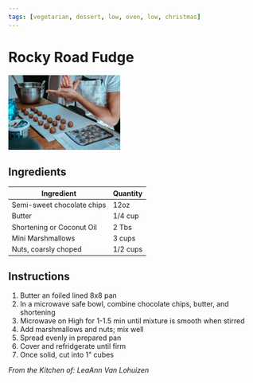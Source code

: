 ```yaml
---
tags: [vegetarian, dessert, low, oven, low, christmas]
---
```


# Rocky Road Fudge

![Recipe Image](../../public/assets/bourbon_balls.jpg)

## Ingredients

| Ingredient | Quantity |
|------------|----------|
| Semi-sweet chocolate chips | 12oz  |
| Butter | 1/4 cup |
|Shortening or Coconut Oil | 2 Tbs|
|Mini Marshmallows | 3 cups |
|Nuts, coarsly choped | 1/2 cups |

## Instructions

1. Butter an foiled lined 8x8 pan
2. In a microwave safe bowl, combine chocolate chips, butter, and shortening
3. Microwave on High for 1-1.5 min until mixture is smooth when stirred
4. Add marshmallows and nuts; mix well
5. Spread evenly in prepared pan
6. Cover and refridgerate until firm
7. Once solid, cut into 1" cubes

*From the Kitchen of: LeaAnn Van Lohuizen*



